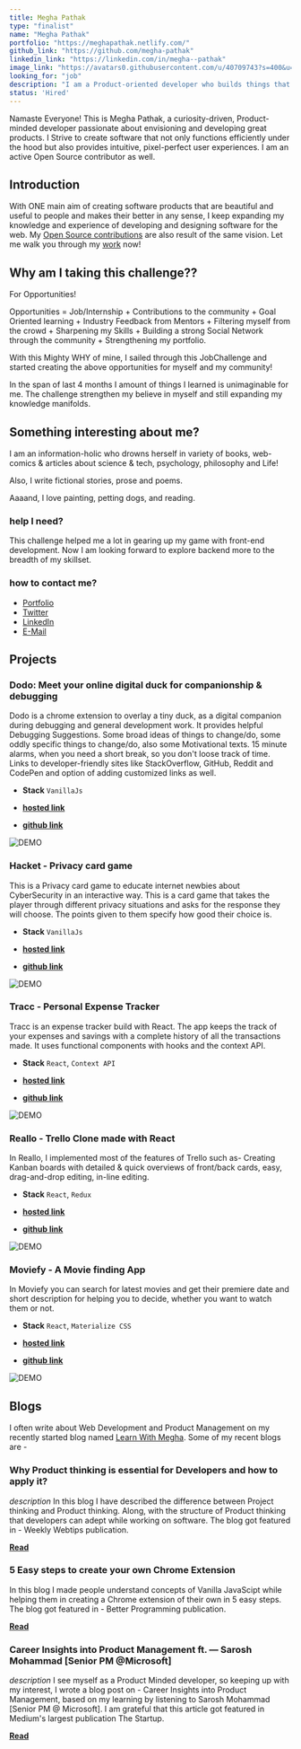 ```yaml
---
title: Megha Pathak
type: "finalist"
name: "Megha Pathak"
portfolio: "https://meghapathak.netlify.com/"
github_link: "https://github.com/megha-pathak"
linkedin_link: "https://linkedin.com/in/megha--pathak"
image_link: "https://avatars0.githubusercontent.com/u/40709743?s=400&u=081e9e630c5a4fea6acd17d4d43e3e8b8665e6ee&v=4"
looking_for: "job"
description: "I am a Product-oriented developer who builds things that live on the Web."
status: 'Hired'
---
```


Namaste Everyone! This is Megha Pathak, a curiosity-driven, Product-minded developer passionate about envisioning and developing great products. I Strive to create software that not only functions efficiently under the hood but also provides intuitive, pixel-perfect user experiences. I am an active Open Source contributor as well.

## Introduction

With ONE main aim of creating software products that are beautiful and useful to people and makes their better in any sense, I keep expanding my knowledge and experience of developing and designing software for the web. My [Open Source contributions](https://git.io/JJkXi) are also result of the same vision. Let me walk you through my [work](https://meghapathak.netlify.com/) now!


## Why am I taking this challenge??

For Opportunities!

Opportunities = Job/Internship + Contributions to the community + Goal Oriented learning + Industry Feedback from Mentors + Filtering myself from the crowd + Sharpening my Skills + Building a strong Social Network through the community + Strengthening my portfolio.

With this Mighty WHY of mine, I sailed through this JobChallenge and started creating the above opportunities for myself and my community! 

In the span of last 4 months I amount of things I learned is unimaginable for me. The challenge strengthen my believe in myself and still expanding my knowledge manifolds.  


## Something interesting about me?

I am an information-holic who drowns herself in variety of books, web-comics & articles about science & tech, psychology, philosophy and Life!

Also, I write fictional stories, prose and poems.

Aaaand, I love painting, petting dogs, and reading.

### help I need?

This challenge helped me a lot in gearing up my game with front-end development. Now I am looking forward to explore backend more to the breadth of my skillset.  

### how to contact me?

- [Portfolio](https://meghapathak.netlify.com/)
- [Twitter](https://twitter.com/Megha_Pathak_)
- [LinkedIn](https://linkedin.com/in/megha--pathak/)
- [E-Mail](mailto:meghapathak2013@gmail.com)


## Projects



### Dodo: Meet your online digital duck for companionship & debugging


Dodo is a chrome extension to overlay a tiny duck, as a digital companion during debugging and general development work. It provides helpful Debugging Suggestions. Some broad ideas of things to change/do, some oddly specific things to change/do, also some Motivational texts. 
15 minute alarms, when you need a short break, so you don't loose track of time. Links to developer-friendly sites like StackOverflow, GitHub, Reddit and CodePen and option of adding customized links as well. 


- **Stack** `VanillaJs`

- [**hosted link**](https://dododebugging.netlify.com/)

- [**github link**](https://github.com/Megha-Pathak/Dodo) 

![DEMO](https://git.io/JJkhE)

### Hacket - Privacy card game

This is a Privacy card game to educate internet newbies about CyberSecurity in an interactive way. This is a card game that takes the player through different privacy situations and asks for the response they will choose. The points given to them specify how good their choice is.

- **Stack** `VanillaJs`

- [**hosted link**](https://hacket.netlify.com/)

- [**github link**](https://github.com/Megha-Pathak/Hacket) 

![DEMO](https://git.io/JJkp9)


### Tracc - Personal Expense Tracker

Tracc is an expense tracker build with React. The app keeps the track of your expenses and savings with a complete history of all the transactions made. It uses functional components with hooks and the context API.

- **Stack** `React`, `Context API`

- [**hosted link**](https://tracc.netlify.com/)

- [**github link**](https://github.com/Megha-Pathak/Tracc) 

![DEMO](https://git.io/JJkhr)


### Reallo - Trello Clone made with React 

In Reallo, I implemented most of the features of Trello such as- Creating Kanban boards with detailed & quick overviews of front/back cards, easy, drag-and-drop editing, in-line editing. 

- **Stack** `React`, `Redux`

- [**hosted link**](https://reallo.netlify.com/)

- [**github link**](https://github.com/Megha-Pathak/Reallo) 

![DEMO](https://git.io/JJkhS)


### Moviefy - A Movie finding App

In Moviefy you can search for latest movies and get their premiere date and short description for helping you to decide, whether you want to watch them or not. 

- **Stack** `React`, `Materialize CSS`

- [**hosted link**](https://moviefy-iota.vercel.app/)

- [**github link**](https://github.com/Megha-Pathak/moviefy) 

![DEMO](https://git.io/JJuDF)


## Blogs

I often write about Web Development and Product Management on my recently started blog named [Learn With Megha](https://learnwithmegha.netlify.app/). Some of my recent blogs are - 

### Why Product thinking is essential for Developers and how to apply it? 
_description_ In this blog I have described the difference between Project thinking and Product thinking. Along, with the structure of Product thinking that developers can adept while working on software. The blog got featured in - Weekly Webtips publication. 

[**Read**](https://medium.com/weekly-webtips/why-product-thinking-is-essential-for-developers-and-how-to-apply-it-e474f62b430)


### 5 Easy steps to create your own Chrome Extension
In this blog I made people understand concepts of Vanilla JavaScipt while helping them in creating a Chrome extension of their own in 5 easy steps. The blog got featured in - Better Programming publication. 

[**Read**](https://medium.com/better-programming/5-easy-steps-to-create-your-own-chrome-extension-6e248e42d48d)

### Career Insights into Product Management ft. — Sarosh Mohammad [Senior PM @Microsoft] 
_description_ I see myself as a Product Minded developer, so keeping up with my interest, I wrote a blog post on - Career Insights into Product Management, based on my learning by listening to Sarosh Mohammad [Senior PM @ Microsoft].
I am grateful that this article got featured in Medium's largest publication The Startup.

[**Read**](https://medium.com/swlh/career-insights-into-product-management-ft-sarosh-mohammad-senior-pm-microsoft-77e0bd233fd4)
